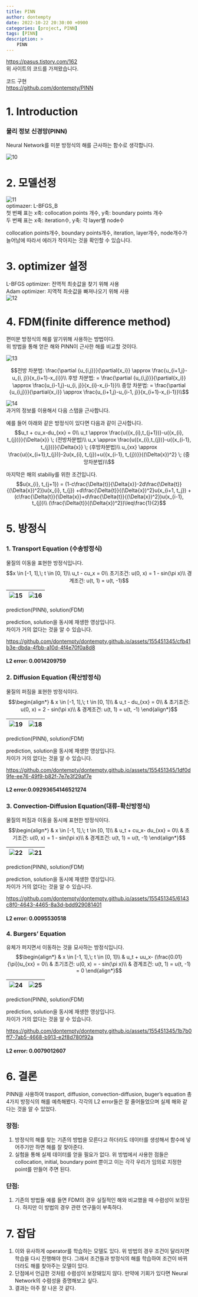```yaml
---
title: PINN
author: dontempty
date: 2022-10-22 20:30:00 +0900
categories: [project, PINN]
tags: [PINN]
description: >
    PINN
---
```


<https://pasus.tistory.com/162>  
위 사이트의 코드를 가져왔습니다.  

코드 구현  
<https://github.com/dontempty/PINN>

# 1. Introduction
### 물리 정보 신경망(PINN)  
Neural Network를 미분 방정식의 해를 근사하는 함수로 생각합니다.

![10](https://github.com/dontempty/dontempty.github.io/assets/155451345/df54927f-76c2-4fee-9585-aa03a0c16357)  

# 2. 모델선정

![11](https://github.com/dontempty/dontempty.github.io/assets/155451345/36123088-4e42-4832-8e76-80cdb7bb8d7e)  
optimazer: L-BFGS_B  
첫 번째 표는 x축: collocation points 개수, y축: boundary points 개수  
두 번째 표는 x축: iteration수, y축: 각 layer별 node수  

collocation points개수, boundary points개수, iteration, layer개수, node개수가 늘어남에 따라서 에러가 작아지는 것을 확인할 수 있습니다.  

# 3. optimizer 설정
L-BFGS optimizer: 전역적 최솟값을 찾기 위해 사용  
 Adam optimizer: 지역적 최솟값을 빠져나오기 위해 사용  
![12](https://github.com/dontempty/dontempty.github.io/assets/155451345/c2ea2b31-f6c7-411f-bb10-5d88617b47e0)  

# 4. FDM(finite difference method)
편미분 방정식의 해를 알기위해 사용하는 방법이다.  
위 방법을 통해 얻은 해와 PINN이 근사한 해를 비교할 것이다.  

![13](https://github.com/dontempty/dontempty.github.io/assets/155451345/f72d9a0d-e3e2-4b1b-a99f-6052a23a1fd8)  

$$전방 차분법: \frac{\partial {u_{i,j}}}{\partial{x_i}} \approx \frac{u_{i+1,j}-u_{i, j}}{x_{i+1}-x_{i}}\\
후방 차분법: = \frac{\partial {u_{i,j}}}{\partial{x_i}} \approx \frac{u_{i-1,j}-u_{i, j}}{x_{i}-x_{i-1}}\\
중앙 차분법: = \frac{\partial {u_{i,j}}}{\partial{x_i}} \approx \frac{u_{i+1,j}-u_{i-1, j}}{x_{i+1}-x_{i-1}}\\$$  

![14](https://github.com/dontempty/dontempty.github.io/assets/155451345/6aa5d14f-3121-479f-b750-e3a1df56c114)  
과거의 정보를 이용해서 다음 스탭을 근사합니다.  

예를 들어 아래와 같은 방정식이 있다면 다음과 같이 근사합니다.
$$u_t + cu_x-du_{xx} = 0\\
u_t \approx \frac{u({x_{i},t_{j+1})}-u({x_{i}, t_{j})}}{\Delta{x}} \; (전방차분법)\\
u_x \approx \frac{u({x_{i},t_{j})}-u({x_{i-1}, t_{j})}}{\Delta{x}} \; (후방차분법)\\
u_{xx} \approx \frac{u({x_{i+1},t_{j})}-2u(x_{i}, t_{j})+u({x_{i-1}, t_{j})}}{(\Delta{x})^2} \; (중앙차분법)\\$$    

마지막은 해의 stabiliy를 위한 조건입니다.  
$$u(x_{i}, t_{j+1}) = 
(1-c\frac{\Delta{t}}{\Delta{x}}-2d\frac{\Delta{t}}{(\Delta{x})^2})u(x_{i}, t_{j})
+d\frac{\Delta{t}}{(\Delta{x})^2}u(x_{i+1, t_j})
+(c\frac{\Delta{t}}{\Delta{x}}+d\frac{\Delta{t}}{(\Delta{x})^2})u(x_{i-1}, t_{j})\\
(\frac{\Delta{t}}{(\Delta{x})^2})\leq\frac{1}{2}$$  

# 5. 방정식

### 1. Transport Equation (수송방정식)
물질의 이동을 표현한 방정식입니다.  
$$x \in [-1, 1],\; t \in [0, 1]\\
u_t - cu_x = 0\\
초기조건: u(0, x) = 1 - sin(\pi x)\\
경계조건: u(t, 1) = u(t, -1)$$  

![15](https://github.com/dontempty/dontempty.github.io/assets/155451345/8b1b82c3-5ac8-417b-8a9d-2c17d1a025f3) | ![16](https://github.com/dontempty/dontempty.github.io/assets/155451345/aef59ed6-f0b3-44c3-92d3-3c9ba9b40aac)
---|---|  
prediction(PINN), solution(FDM)  

prediction, solution을 동시에 재생한 영상입니다.  
차이가 거의 없다는 것을 알 수 있습니다.  

https://github.com/dontempty/dontempty.github.io/assets/155451345/cfb41b3e-dbda-4fbb-a10d-4f4e70f0a8d8
#### L2 error: 0.0014209759

### 2. Diffusion Equation (확산방정식)
물질의 퍼짐을 표현한 방정식이다.  
$$\begin{align*}
& x \in [-1, 1],\; t \in [0, 1]\\
& u_t - du_{xx} = 0\\
& 초기조건: u(0, x) = 2 - sin(\pi x)\\
& 경계조건: u(t, 1) = u(t, -1)
\end{align*}$$  

![19](https://github.com/dontempty/dontempty.github.io/assets/155451345/20c2ff63-a3df-4256-8bc7-af47564a7024) | ![18](https://github.com/dontempty/dontempty.github.io/assets/155451345/9a7c6fa0-8aac-463d-9df8-e7980d548d7f) 
---|---|
prediction(PINN), solution(FDM) 

prediction, solution을 동시에 재생한 영상입니다.  
차이가 거의 없다는 것을 알 수 있습니다.  

https://github.com/dontempty/dontempty.github.io/assets/155451345/1df0d9fe-ee76-49f9-b82f-7e7e3f29af7e  
#### L2 error:0.09293654146521274

### 3. Convection-Diffusion Equation(대류-확산방정식)
물질의 퍼짐과 이동을 동시에 표현한 방정식이다.  
$$\begin{align*}
& x \in [-1, 1],\; t \in [0, 1]\\
& u_t + cu_x- du_{xx} = 0\\
& 초기조건: u(0, x) = 1 - sin(\pi x)\\
& 경계조건: u(t, 1) = u(t, -1)
\end{align*}$$  

![22](https://github.com/dontempty/dontempty.github.io/assets/155451345/e65c85f1-9d74-47dd-a225-55331cff4324) | ![21](https://github.com/dontempty/dontempty.github.io/assets/155451345/a1cd2add-75f1-42eb-902a-b82832659965)
---|---|
prediction(PINN), solution(FDM) 

prediction, solution을 동시에 재생한 영상입니다.  
차이가 거의 없다는 것을 알 수 있습니다.  

https://github.com/dontempty/dontempty.github.io/assets/155451345/6143c8f0-4643-4465-8a3d-bdd929081401
#### L2 error: 0.0095530518

### 4. Burgers’ Equation
유체가 퍼지면서 이동하는 것을 묘사하는 방정식입니다.  
$$\begin{align*}
& x \in [-1, 1],\; t \in [0, 1]\\
& u_t + uu_x- (\frac{0.01}{\pi})u_{xx} = 0\\
& 초기조건: u(0, x) = - sin(\pi x)\\
& 경계조건: u(t, 1) = u(t, -1) = 0
\end{align*}$$  

![24](https://github.com/dontempty/dontempty.github.io/assets/155451345/b0c37532-1304-4372-940c-46392533aa81) | ![25](https://github.com/dontempty/dontempty.github.io/assets/155451345/4f05e1a1-2b3b-41f7-b470-f3bbb69e2d35)
---|---|  
prediction(PINN), solution(FDM) 

prediction, solution을 동시에 재생한 영상입니다.  
차이가 거의 없다는 것을 알 수 있습니다.  

https://github.com/dontempty/dontempty.github.io/assets/155451345/1b7b0ff7-7ab5-4668-b913-e2f8d780f92a
#### L2 error: 0.0079012607

# 6. 결론
PINN을 사용하여 trasport, diffusion, convection-diffusion,  buger’s equation 총 4가지 방정식의 해를 예측해봤다. 각각의 L2 error들은 잘 줄어들었으며 실제 해와 같다는 것을 알 수 있었다.  

### 장점:  
1. 방정식의 해를 찾는 기존의 방법을 모른다고 하더라도 데이터를 생성해서 함수에 넣어주기만 하면 해를 잘 찾아준다.   
2. 실험을 통해 실제 데이터를 얻을 필요가 없다. 위 방법에서 사용한 점들은 collocation, initial, boundary point 뿐이고 이는 각각 우리가 임의로 지정한 point를 만들어 주면 된다.  
### 단점:  
1. 기존의 방법들 예를 들면 FDM의 경우 실질적인 해와 비교했을 때 수렴성이 보장된다. 하지만 이 방법의 경우 관련 연구들이 부족하다.  

# 7. 잡담
1. 이와 유사하게 operator를 학습하는 모델도 있다. 위 방법의 경우 조건이 달라지면 학습을 다시 진행해야 한다. 그래서 조건들과 방정식의 해를 학습하여 조건이 바뀌더라도 해를 찾아주는 모델이 있다.  
2. 단점에서 언급한 것처럼 수렴성이 보장돼있지 않다. 만약에 기회가 있다면 Neural Network의 수렴성을 증명해보고 싶다.  
3. 결과는 아주 잘 나온 것 같다.  







